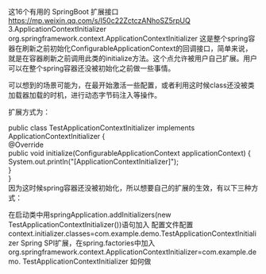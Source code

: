 这16个有用的 SpringBoot 扩展接口
https://mp.weixin.qq.com/s/I50c22ZctczANhoSZ5rpUQ
3.ApplicationContextInitializer
org.springframework.context.ApplicationContextInitializer
这是整个spring容器在刷新之前初始化ConfigurableApplicationContext的回调接口，简单来说，就是在容器刷新之前调用此类的initialize方法。这个点允许被用户自己扩展。用户可以在整个spring容器还没被初始化之前做一些事情。

可以想到的场景可能为，在最开始激活一些配置，或者利用这时候class还没被类加载器加载的时机，进行动态字节码注入等操作。

扩展方式为：

public class TestApplicationContextInitializer implements ApplicationContextInitializer {      
@Override      
public void initialize(ConfigurableApplicationContext applicationContext) {      
System.out.println("[ApplicationContextInitializer]");      
}      
}      
因为这时候spring容器还没被初始化，所以想要自己的扩展的生效，有以下三种方式：

在启动类中用springApplication.addInitializers(new TestApplicationContextInitializer())语句加入
配置文件配置context.initializer.classes=com.example.demo.TestApplicationContextInitializer
Spring SPI扩展，在spring.factories中加入org.springframework.context.ApplicationContextInitializer=com.example.demo.
TestApplicationContextInitializer 如何做
